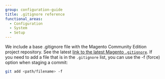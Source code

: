 ```yaml
---
group: configuration-guide
title: .gitignore reference
functional_areas:
  - Configuration
  - System
  - Setup
---
```


We include a base .gitignore file with the Magento Community Edition project repository. See the latest [link to the latest Magento `.gitignore`](https://raw.githubusercontent.com/magento/magento2/2.3/.gitignore). 
If you need to add a file that is in the `.gitignore` list, you can use the -f (force) option when staging a commit:

```bash
git add <path/filename> -f
```